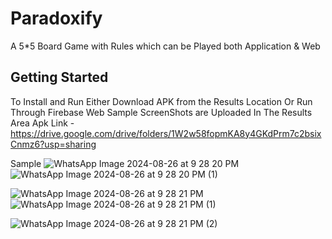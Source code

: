 # Paradoxify

A 5*5 Board Game with Rules which can be Played both Application & Web

## Getting Started

To Install and Run Either Download APK from the Results Location
Or Run Through Firebase Web 
Sample ScreenShots are Uploaded In The Results Area
Apk Link - https://drive.google.com/drive/folders/1W2w58fopmKA8y4GKdPrm7c2bsixCnmz6?usp=sharing

Sample
![WhatsApp Image 2024-08-26 at 9 28 20 PM](https://github.com/user-attachments/assets/b29ddc50-6788-49db-b19f-bd10bc30f39b)![WhatsApp Image 2024-08-26 at 9 28 20 PM (1)](https://github.com/user-attachments/assets/f0e58406-96ed-48bb-9925-d4267f4d0056)

![WhatsApp Image 2024-08-26 at 9 28 21 PM](https://github.com/user-attachments/assets/5ec77917-109e-4660-9de1-5b748031934d)![WhatsApp Image 2024-08-26 at 9 28 21 PM (1)](https://github.com/user-attachments/assets/3564d7e0-7fc4-4134-a6fc-db335cdead56)

![WhatsApp Image 2024-08-26 at 9 28 21 PM (2)](https://github.com/user-attachments/assets/b7666619-b714-4016-aa53-f5b1b18d8c44)
